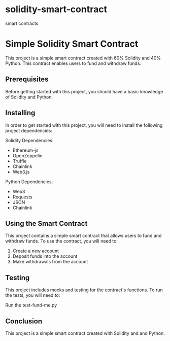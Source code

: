 # solidity-smart-contract
smart contracts
# Simple Solidity Smart Contract

This project is a simple smart contract created with 60% Solidity and 40% Python. This contract enables users to fund and withdraw funds.  

## Prerequisites 

Before getting started with this project, you should have a basic knowledge of Solidity and Python. 

## Installing 

In order to get started with this project, you will need to install the following project dependencies: 

Solidity Dependencies:
- Ethereum-js
- OpenZeppelin
- Truffle
- Chainlink
- Web3.js
 
Python Dependencies:
- Web3
- Requests
- JSON
- Chainlink

## Using the Smart Contract

This project contains a simple smart contract that allows users to fund and withdraw funds. To use the contract, you will need to: 

1. Create a new account 
2. Deposit funds into the account 
3. Make withdrawals from the account 

## Testing

This project includes mocks and testing for the contract's functions. To run the tests, you will need to: 

 Run the test-fund-me.py

## Conclusion

This project is a simple smart contract created with  Solidity and and Python.

